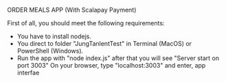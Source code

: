 ORDER MEALS APP (With Scalapay Payment)

First of all, you should meet the following requirements:
* You have to install nodejs.
* You direct to folder "JungTanlentTest" in Terminal (MacOS) or PowerShell (Windows).
* Run the app with "node index.js" after that you will see "Server start on port 3003"
On your browser, type "localhost:3003" and enter, app interfae

